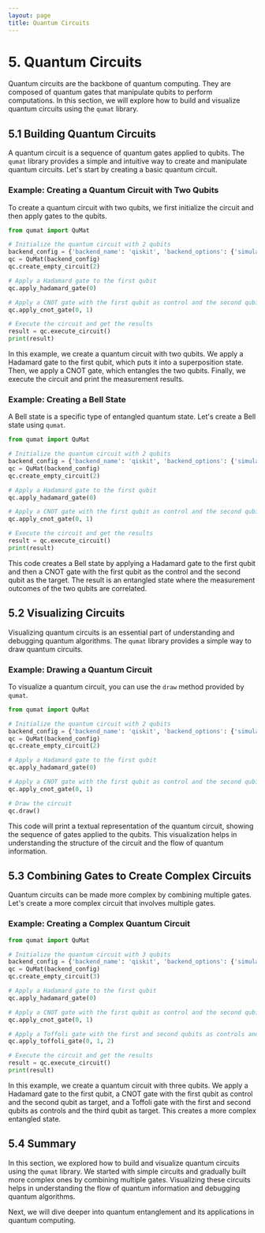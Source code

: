 ```yaml
---
layout: page
title: Quantum Circuits
---
```


# 5. Quantum Circuits

Quantum circuits are the backbone of quantum computing. They are composed of quantum gates that manipulate qubits to perform computations. In this section, we will explore how to build and visualize quantum circuits using the `qumat` library.

## 5.1 Building Quantum Circuits

A quantum circuit is a sequence of quantum gates applied to qubits. The `qumat` library provides a simple and intuitive way to create and manipulate quantum circuits. Let's start by creating a basic quantum circuit.

### Example: Creating a Quantum Circuit with Two Qubits

To create a quantum circuit with two qubits, we first initialize the circuit and then apply gates to the qubits.

```python
from qumat import QuMat

# Initialize the quantum circuit with 2 qubits
backend_config = {'backend_name': 'qiskit', 'backend_options': {'simulator_type': 'qasm_simulator', 'shots': 1000}}
qc = QuMat(backend_config)
qc.create_empty_circuit(2)

# Apply a Hadamard gate to the first qubit
qc.apply_hadamard_gate(0)

# Apply a CNOT gate with the first qubit as control and the second qubit as target
qc.apply_cnot_gate(0, 1)

# Execute the circuit and get the results
result = qc.execute_circuit()
print(result)
```

In this example, we create a quantum circuit with two qubits. We apply a Hadamard gate to the first qubit, which puts it into a superposition state. Then, we apply a CNOT gate, which entangles the two qubits. Finally, we execute the circuit and print the measurement results.

### Example: Creating a Bell State

A Bell state is a specific type of entangled quantum state. Let's create a Bell state using `qumat`.

```python
from qumat import QuMat

# Initialize the quantum circuit with 2 qubits
backend_config = {'backend_name': 'qiskit', 'backend_options': {'simulator_type': 'qasm_simulator', 'shots': 1000}}
qc = QuMat(backend_config)
qc.create_empty_circuit(2)

# Apply a Hadamard gate to the first qubit
qc.apply_hadamard_gate(0)

# Apply a CNOT gate with the first qubit as control and the second qubit as target
qc.apply_cnot_gate(0, 1)

# Execute the circuit and get the results
result = qc.execute_circuit()
print(result)
```

This code creates a Bell state by applying a Hadamard gate to the first qubit and then a CNOT gate with the first qubit as the control and the second qubit as the target. The result is an entangled state where the measurement outcomes of the two qubits are correlated.

## 5.2 Visualizing Circuits

Visualizing quantum circuits is an essential part of understanding and debugging quantum algorithms. The `qumat` library provides a simple way to draw quantum circuits.

### Example: Drawing a Quantum Circuit

To visualize a quantum circuit, you can use the `draw` method provided by `qumat`.

```python
from qumat import QuMat

# Initialize the quantum circuit with 2 qubits
backend_config = {'backend_name': 'qiskit', 'backend_options': {'simulator_type': 'qasm_simulator', 'shots': 1000}}
qc = QuMat(backend_config)
qc.create_empty_circuit(2)

# Apply a Hadamard gate to the first qubit
qc.apply_hadamard_gate(0)

# Apply a CNOT gate with the first qubit as control and the second qubit as target
qc.apply_cnot_gate(0, 1)

# Draw the circuit
qc.draw()
```

This code will print a textual representation of the quantum circuit, showing the sequence of gates applied to the qubits. This visualization helps in understanding the structure of the circuit and the flow of quantum information.

## 5.3 Combining Gates to Create Complex Circuits

Quantum circuits can be made more complex by combining multiple gates. Let's create a more complex circuit that involves multiple gates.

### Example: Creating a Complex Quantum Circuit

```python
from qumat import QuMat

# Initialize the quantum circuit with 3 qubits
backend_config = {'backend_name': 'qiskit', 'backend_options': {'simulator_type': 'qasm_simulator', 'shots': 1000}}
qc = QuMat(backend_config)
qc.create_empty_circuit(3)

# Apply a Hadamard gate to the first qubit
qc.apply_hadamard_gate(0)

# Apply a CNOT gate with the first qubit as control and the second qubit as target
qc.apply_cnot_gate(0, 1)

# Apply a Toffoli gate with the first and second qubits as controls and the third qubit as target
qc.apply_toffoli_gate(0, 1, 2)

# Execute the circuit and get the results
result = qc.execute_circuit()
print(result)
```

In this example, we create a quantum circuit with three qubits. We apply a Hadamard gate to the first qubit, a CNOT gate with the first qubit as control and the second qubit as target, and a Toffoli gate with the first and second qubits as controls and the third qubit as target. This creates a more complex entangled state.

## 5.4 Summary

In this section, we explored how to build and visualize quantum circuits using the `qumat` library. We started with simple circuits and gradually built more complex ones by combining multiple gates. Visualizing these circuits helps in understanding the flow of quantum information and debugging quantum algorithms.

Next, we will dive deeper into quantum entanglement and its applications in quantum computing.
